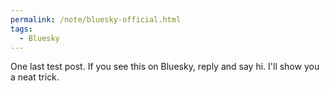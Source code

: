 ```yaml
---
permalink: /note/bluesky-official.html
tags:
  - Bluesky
---
```


One last test post. If you see this on Bluesky, reply and say hi. I'll show you a neat trick.

<a class="u-bridgy-fed" href="https://fed.brid.gy/" hidden="from-humans"></a>
<a class="u-bridgy" href="https://brid.gy/publish/bluesky/" hidden="from-humans"></a>


